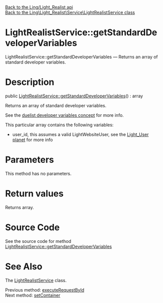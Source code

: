 [Back to the Ling/Light_Realist api](https://github.com/lingtalfi/Light_Realist/blob/master/doc/api/Ling/Light_Realist.md)<br>
[Back to the Ling\Light_Realist\Service\LightRealistService class](https://github.com/lingtalfi/Light_Realist/blob/master/doc/api/Ling/Light_Realist/Service/LightRealistService.md)


LightRealistService::getStandardDeveloperVariables
================



LightRealistService::getStandardDeveloperVariables — Returns an array of standard developer variables.




Description
================


public [LightRealistService::getStandardDeveloperVariables](https://github.com/lingtalfi/Light_Realist/blob/master/doc/api/Ling/Light_Realist/Service/LightRealistService/getStandardDeveloperVariables.md)() : array




Returns an array of standard developer variables.

See the [duelist developer variables concept](https://github.com/lingtalfi/Light_Realist/blob/master/doc/pages/older/duelist.md#providing-developer-variables) for more info.

This particular array contains the following variables:
- user_id, this assumes a valid LightWebsiteUser, see the [Light_User planet](https://github.com/lingtalfi/Light_User) for more info




Parameters
================

This method has no parameters.


Return values
================

Returns array.








Source Code
===========
See the source code for method [LightRealistService::getStandardDeveloperVariables](https://github.com/lingtalfi/Light_Realist/blob/master/Service/LightRealistService.php#L439-L456)


See Also
================

The [LightRealistService](https://github.com/lingtalfi/Light_Realist/blob/master/doc/api/Ling/Light_Realist/Service/LightRealistService.md) class.

Previous method: [executeRequestById](https://github.com/lingtalfi/Light_Realist/blob/master/doc/api/Ling/Light_Realist/Service/LightRealistService/executeRequestById.md)<br>Next method: [setContainer](https://github.com/lingtalfi/Light_Realist/blob/master/doc/api/Ling/Light_Realist/Service/LightRealistService/setContainer.md)<br>

